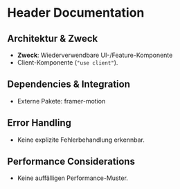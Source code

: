 <!-- Source: app/components/Layout/Header.tsx -->

# Header Documentation

## Architektur & Zweck
- **Zweck**: Wiederverwendbare UI-/Feature-Komponente
- Client-Komponente (`"use client"`).


## Dependencies & Integration
- Externe Pakete: framer-motion




## Error Handling
- Keine explizite Fehlerbehandlung erkennbar.


## Performance Considerations
- Keine auffälligen Performance-Muster.


